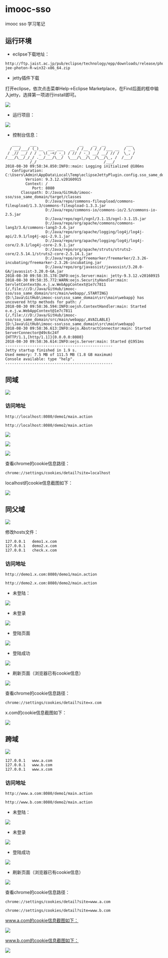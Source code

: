 # imooc-sso

imooc sso 学习笔记


## 运行环境 ##

- eclipse下载地址：

```shell
http://ftp.jaist.ac.jp/pub/eclipse/technology/epp/downloads/release/photon/R/eclipse-jee-photon-R-win32-x86_64.zip
```



- jetty插件下载

打开eclipse，依次点击菜单Help->Eclipse Marketplace，在Find后面的框中输入jetty，选择第一项进行install即可。

![](https://raw.githubusercontent.com/CoderDream/imooc-sso/master/snapshot/sso_0001.png)




- 运行项目：

![](https://raw.githubusercontent.com/CoderDream/imooc-sso/master/snapshot/sso_0002.png)



- 控制台信息：

```shell
   ____    ___                   __    __  __         ___
  / __/___/ (_)__  ___ ___   __ / /__ / /_/ /___ __  / _ \
 / _// __/ / / _ \(_-</ -_) / // / -_) __/ __/ // /  \_, /
/___/\__/_/_/ .__/___/\__/  \___/\__/\__/\__/\_, /  /___/
           /_/                              /___/
2018-08-30 09:58:34.850:INFO::main: Logging initialized @186ms
   Configuration: C:\Users\Admin\AppData\Local\Temp\eclipseJettyPlugin.config.sso_same_domain.xml
         Version: 9.3.12.v20160915
         Context: /
            Port: 8080
       Classpath: D:/Java/GitHub/imooc-sso/sso_same_domain/target/classes
                  D:/Java/repo/commons-fileupload/commons-fileupload/1.3.3/commons-fileupload-1.3.3.jar
                  D:/Java/repo/commons-io/commons-io/2.5/commons-io-2.5.jar
                  D:/Java/repo/ognl/ognl/3.1.15/ognl-3.1.15.jar
                  D:/Java/repo/org/apache/commons/commons-lang3/3.6/commons-lang3-3.6.jar
                  D:/Java/repo/org/apache/logging/log4j/log4j-api/2.9.1/log4j-api-2.9.1.jar
                  D:/Java/repo/org/apache/logging/log4j/log4j-core/2.9.1/log4j-core-2.9.1.jar
                  D:/Java/repo/org/apache/struts/struts2-core/2.5.14.1/struts2-core-2.5.14.1.jar
                  D:/Java/repo/org/freemarker/freemarker/2.3.26-incubating/freemarker-2.3.26-incubating.jar
                  D:/Java/repo/org/javassist/javassist/3.20.0-GA/javassist-3.20.0-GA.jar
2018-08-30 09:58:35.178:INFO:oejs.Server:main: jetty-9.3.12.v20160915
2018-08-30 09:58:35.772:WARN:oejs.SecurityHandler:main: ServletContext@o.e.j.w.WebAppContext@1e7c7811
{/,file:///D:/Java/GitHub/imooc-sso/sso_same_domain/src/main/webapp/,STARTING}
{D:\Java\GitHub\imooc-sso\sso_same_domain\src\main\webapp} has uncovered http methods for path: /
2018-08-30 09:58:36.594:INFO:oejsh.ContextHandler:main: Started o.e.j.w.WebAppContext@1e7c7811
{/,file:///D:/Java/GitHub/imooc-sso/sso_same_domain/src/main/webapp/,AVAILABLE}
{D:\Java\GitHub\imooc-sso\sso_same_domain\src\main\webapp}
2018-08-30 09:58:36.613:INFO:oejs.AbstractConnector:main: Started ServerConnector@49c6c24f
{HTTP/1.1,[http/1.1]}{0.0.0.0:8080}
2018-08-30 09:58:36.614:INFO:oejs.Server:main: Started @1951ms
------------------------------------------------
Jetty startup finished in 1.9 s.
Used memory: 7.5 MB of 111.5 MB (1.8 GB maximum)
Console available: type "help".
------------------------------------------------
```


## 同域 ##


![](https://raw.githubusercontent.com/CoderDream/imooc-sso/master/snapshot/sso_0003.png)

### 访问地址 ###

```shell
http://localhost:8080/demo1/main.action

http://localhost:8080/demo2/main.action
```

![](https://raw.githubusercontent.com/CoderDream/imooc-sso/master/snapshot/sso_0101.png)


![](https://raw.githubusercontent.com/CoderDream/imooc-sso/master/snapshot/sso_0102.png)


![](https://raw.githubusercontent.com/CoderDream/imooc-sso/master/snapshot/sso_0103.png)


查看chrome的cookie信息路径：
```shell
chrome://settings/cookies/detail?site=localhost
```

localhost的cookie信息截图如下：

![](https://raw.githubusercontent.com/CoderDream/imooc-sso/master/snapshot/sso_0104.png)

## 同父域 ##

![](https://raw.githubusercontent.com/CoderDream/imooc-sso/master/snapshot/sso_0004.png)

修改hosts文件：
```shell
127.0.0.1	demo1.x.com
127.0.0.1	demo2.x.com
127.0.0.1	check.x.com
```

### 访问地址 ###

```shell
http://demo1.x.com:8080/demo1/main.action

http://demo2.x.com:8080/demo2/main.action
```

- 未登陆：

![](https://raw.githubusercontent.com/CoderDream/imooc-sso/master/snapshot/sso_0201.png)

- 未登录

![](https://raw.githubusercontent.com/CoderDream/imooc-sso/master/snapshot/sso_0202.png)

- 登陆页面

![](https://raw.githubusercontent.com/CoderDream/imooc-sso/master/snapshot/sso_0203.png)

- 登陆成功

![](https://raw.githubusercontent.com/CoderDream/imooc-sso/master/snapshot/sso_0204.png)

- 刷新页面（浏览器已有cookie信息）

![](https://raw.githubusercontent.com/CoderDream/imooc-sso/master/snapshot/sso_0205.png)


查看chrome的cookie信息路径：
```shell
chrome://settings/cookies/detail?site=x.com
```
x.com的cookie信息截图如下：

![](https://raw.githubusercontent.com/CoderDream/imooc-sso/master/snapshot/sso_0206.png)


## 跨域 ##

![](https://raw.githubusercontent.com/CoderDream/imooc-sso/master/snapshot/sso_0005.png)

```shell
127.0.0.1	www.a.com
127.0.0.1	www.b.com
127.0.0.1	www.x.com
```

### 访问地址 ###
```shell
http://www.a.com:8080/demo1/main.action

http://www.b.com:8080/demo2/main.action
```

- 未登陆：

![](https://raw.githubusercontent.com/CoderDream/imooc-sso/master/snapshot/sso_0301.png)

- 未登录

![](https://raw.githubusercontent.com/CoderDream/imooc-sso/master/snapshot/sso_0302.png)

- 登陆成功

![](https://raw.githubusercontent.com/CoderDream/imooc-sso/master/snapshot/sso_0303.png)

- 刷新页面（浏览器已有cookie信息）

![](https://raw.githubusercontent.com/CoderDream/imooc-sso/master/snapshot/sso_0304.png)


查看chrome的cookie信息路径：
```shell
chrome://settings/cookies/detail?site=www.a.com

chrome://settings/cookies/detail?site=www.b.com
```
www.a.com的cookie信息截图如下：

![](https://raw.githubusercontent.com/CoderDream/imooc-sso/master/snapshot/sso_0305.png)

www.b.com的cookie信息截图如下：

![](https://raw.githubusercontent.com/CoderDream/imooc-sso/master/snapshot/sso_0306.png)

